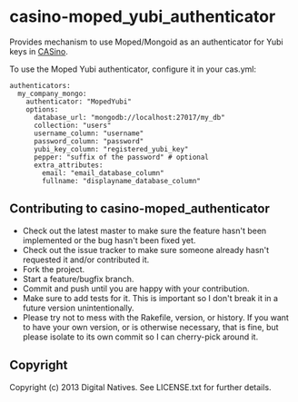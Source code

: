 # casino-moped_yubi_authenticator

Provides mechanism to use Moped/Mongoid as an authenticator for Yubi keys in [CASino](https://github.com/rbCAS/CASino).

To use the Moped Yubi authenticator, configure it in your cas.yml:

    authenticators:
      my_company_mongo:
        authenticator: "MopedYubi"
        options:
          database_url: "mongodb://localhost:27017/my_db"
          collection: "users"
          username_column: "username"
          password_column: "password"
          yubi_key_column: "registered_yubi_key"
          pepper: "suffix of the password" # optional
          extra_attributes:
            email: "email_database_column"
            fullname: "displayname_database_column"

## Contributing to casino-moped_authenticator

* Check out the latest master to make sure the feature hasn't been implemented
  or the bug hasn't been fixed yet.
* Check out the issue tracker to make sure someone already hasn't requested it
  and/or contributed it.
* Fork the project.
* Start a feature/bugfix branch.
* Commit and push until you are happy with your contribution.
* Make sure to add tests for it. This is important so I don't break it in
  a future version unintentionally.
* Please try not to mess with the Rakefile, version, or history. If you want to
  have your own version, or is otherwise necessary, that is fine, but please
  isolate to its own commit so I can cherry-pick around it.

## Copyright

Copyright (c) 2013 Digital Natives. See LICENSE.txt for further details.

